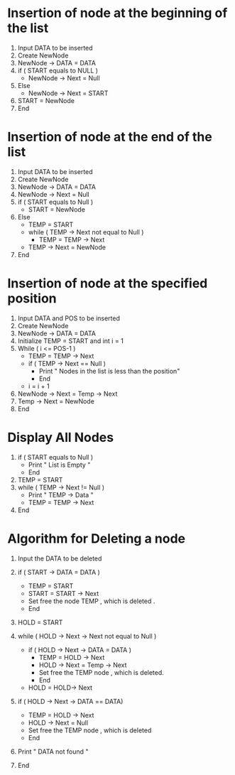 

# Insertion of node at the beginning of the list

1. Input DATA to be inserted
2. Create NewNode
3. NewNode -> DATA = DATA 
4. if ( START equals to NULL )
    * NewNode -> Next = Null
5. Else
    *  NewNode -> Next = START
6. START = NewNode 
7. End

# Insertion of node at the end of the list

1. Input DATA to be inserted
2. Create NewNode
3. NewNode -> DATA = DATA
4. NewNode -> Next = Null
5. if ( START equals to Null )
    * START = NewNode
6. Else
    * TEMP = START
    * while ( TEMP -> Next not equal to Null )
      * TEMP = TEMP -> Next
    * TEMP -> Next = NewNode
7. End


# Insertion of node at the specified position

1. Input DATA and POS to be inserted
2. Create NewNode
3. NewNode -> DATA = DATA
4. Initialize TEMP = START and int i = 1 
5. While ( i <= POS-1 )
    * TEMP = TEMP -> Next
    *  if ( TEMP -> Next == Null )
       *  Print " Nodes in the list is less than the position"
       *  End
    *  i = i + 1 
6. NewNode -> Next = Temp -> Next
7. Temp -> Next = NewNode
8. End


# Display All Nodes

1. if ( START equals to Null )
   * Print " List is Empty "
   * End
2. TEMP = START
3. while ( TEMP -> Next != Null )
    * Print " TEMP -> Data "
    * TEMP = TEMP -> Next
4. End 


# Algorithm for Deleting a node

1. Input the DATA to be deleted
2.  if ( START -> DATA = DATA )
    * TEMP = START
    * START = START -> Next
    * Set free the node TEMP , which is deleted .
    * End
3. HOLD = START 
4. while ( HOLD -> Next -> Next not equal to Null )
    * if ( HOLD -> Next -> DATA = DATA )
        * TEMP = HOLD -> Next 
        * HOLD -> Next = Temp -> Next
        * Set free the TEMP node , which is deleted.
        * End
    * HOLD = HOLD-> Next

5. if ( HOLD -> Next -> DATA == DATA)
    * TEMP = HOLD -> Next
    * HOLD -> Next = Null
    * Set free the TEMP node , which is deleted
    * End

6. Print " DATA not found "
7. End 